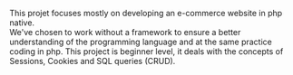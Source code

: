 This projet focuses mostly on developing an e-commerce website in php native.<br>
We've chosen to work without a framework to ensure a better understanding of the programming language and at the same practice coding in php.
This project is beginner level, it deals with the concepts of Sessions, Cookies and SQL queries (CRUD).

